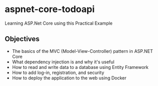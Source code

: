 # aspnet-core-todoapi
Learning ASP.Net Core using this Practical Example

## Objectives

- The basics of the MVC (Model-View-Controller) pattern in ASP.NET Core
- What dependency injection is and why it's useful
- How to read and write data to a database using Entity Framework
- How to add log-in, registration, and security
- How to deploy the application to the web using Docker

